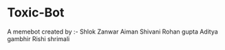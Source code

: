 # Toxic-Bot

A memebot created by :-
  Shlok Zanwar
  Aiman Shivani
  Rohan gupta
  Aditya gambhir
  Rishi shrimali
